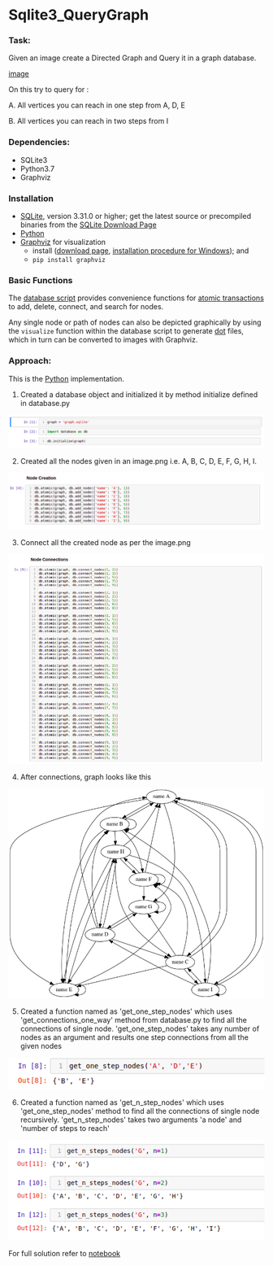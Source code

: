 # Sqlite3_QueryGraph

### Task:
Given an image create a Directed Graph and Query it in a graph database.

[image](Snippets/image.png)

On this try to query for :

A. All vertices you can reach in one step from A, D, E

B. All vertices you can reach in two steps from I

### Dependencies:
* SQLite3
* Python3.7
* Graphviz

### Installation

* [SQLite](https://www.sqlite.org/), version 3.31.0 or higher; get the latest source or precompiled binaries from the [SQLite Download Page](https://www.sqlite.org/download.html) 
* [Python](https://www.python.org/)
* [Graphviz](https://graphviz.org/) for visualization
  -  install ([download page](https://www.graphviz.org/download/), [installation procedure for Windows](https://forum.graphviz.org/t/new-simplified-installation-procedure-on-windows/224)); and
  - `pip install graphviz`

### Basic Functions

The [database script](python/database.py) provides convenience functions for [atomic transactions](https://en.wikipedia.org/wiki/Atomicity_(database_systems)) to add, delete, connect, and search for nodes.

Any single node or path of nodes can also be depicted graphically by using the `visualize` function within the database script to generate [dot](https://graphviz.org/doc/info/lang.html) files, which in turn can be converted to images with Graphviz.

### Approach:

This is the [Python](https://www.python.org/) implementation.

1. Created a database object and initialized it by method initialize defined in database.py

![Initialized object](Snippets/Initialization.png)

2. Created all the nodes given in an image.png i.e. A, B, C, D, E, F, G, H, I.

![Node_Creation](Snippets/Node_Creation.png)

3. Connect all the created node as per the image.png

![Node_Connections](Snippets/Graph_connections.png)

4. After connections, graph looks like this

![Graph](python/graph.dot.png)

5. Created a function named as 'get_one_step_nodes' which uses 'get_connections_one_way' method from database.py to find all the connections of single node.
   'get_one_step_nodes' takes any number of nodes as an argument and results one step connections from all the given nodes

![Result for one step](Snippets/One_step_nodes.png)

6. Created a function named as 'get_n_step_nodes' which uses 'get_one_step_nodes' method to find all the connections of single node recursively.
   'get_n_step_nodes' takes two arguments 'a node' and 'number of steps to reach'

![Result for n step](Snippets/n_step_nodes.png)

For full solution refer to [notebook](python/Graph.ipynb)

